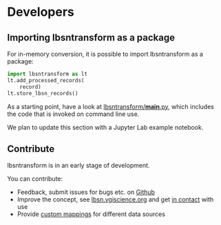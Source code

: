 # Developers

## Importing lbsntransform as a package

For in-memory conversion, it is possible to import lbsntransform as a package:

```py
import lbsntransform as lt
lt.add_processed_records(
    record)
lt.store_lbsn_records()
```

As a starting point, have a look at
[lbsntransform/__main__.py](https://gitlab.vgiscience.de/lbsn/lbsntransform/-/blob/master/lbsntransform/__main__.py),
which includes the code that is invoked on command line use.

We plan to update this section with a Jupyter Lab example notebook.

## Contribute

lbsntransform is in an early stage of development.

You can contribute: 
 
- Feedback, submit issues for bugs etc. on [Github](https://github.com/Sieboldianus/lbsntransform)  
- Improve the concept, see [lbsn.vgiscience.org](https://lbsn.vgiscience.org/) and get [in contact](/about/) with use  
- Provide [custom mappings](/lbsntransform/docs/mappings/) for different data sources  